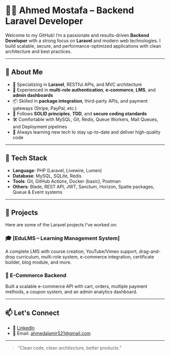 # 👨‍💻 Ahmed Mostafa – Backend Laravel Developer

Welcome to my GitHub! I’m a passionate and results-driven **Backend Developer** with a strong focus on **Laravel** and modern web technologies. I build scalable, secure, and performance-optimized applications with clean architecture and best practices.

---

## 💼 About Me

- 🔧 Specializing in **Laravel**, RESTful APIs, and MVC architecture
- 🧰 Experienced in **multi-role authentication**, **e-commerce**, **LMS**, and **admin dashboards**
- 📦 Skilled in **package integration**, third-party APIs, and payment gateways (Stripe, PayPal, etc.)
- 🧠 Follows **SOLID principles**, **TDD**, and **secure coding standards**
- 🛠️ Comfortable with MySQL, Git, Redis, Queue Workers, Mail Queues, and Deployment pipelines
- 🚀 Always learning new tech to stay up-to-date and deliver high-quality code

---

## 🔧 Tech Stack

- **Language**: PHP (Laravel, Livewire, Lumen)
- **Database**: MySQL, SQLite, Redis
- **Tools**: Git, GitHub Actions, Docker (basic), Postman
- **Others**: Blade, REST API, JWT, Sanctum, Horizon, Spatie packages, Queue & Event systems

---

## 📂 Projects

Here are some of the Laravel projects I’ve worked on:

### 🎓 [EduLMS – Learning Management System]
A complete LMS with course creation, YouTube/Vimeo support, drag-and-drop curriculum, multi-role system, e-commerce integration, certificate builder, blog module, and more.

### 🛒 E-Commerce Backend
Built a scalable e-commerce API with cart, orders, multiple payment methods, a coupon system, and an admin analytics dashboard.

---

## 📫 Let's Connect

- 💼 [LinkedIn](https://www.linkedin.com/in/ahmed-mostafa-laravel-developer/)
- 📧 Email: ahmedalamir521@gmail.com

---

> “Clean code, clean architecture, better products.”

